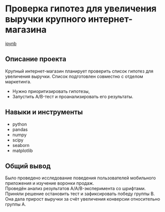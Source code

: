 # Проверка гипотез для увеличения выручки крупного интернет-магазина
[ipynb](https://github.com/stavrov44/Portfolio/blob/main/Mobile%20App%20AB%20testing/P13_Portfolio.ipynb)

## Описание проекта
Крупный интернет-магазин планирует проверить список гипотез для увеличения выручки. Список подготовлен совместно с отделом маркетинга.
- Нужно приоритизировать гипотезы,
- Запустить A/B-тест и проанализировать его результаты.
## Навыки и инструменты
- python
- pandas
- numpy
- scipy
- seaborn
- matplotlib

## Общий вывод
Было проведено исследование поведения пользователей мобильного приложения и изучение воронки продаж.  
Проведён анализ результатов A/A/B-эксперимента со шрифтами.  
Приняли решение остановить тест и зафиксировать победу группы В. Она дала прирост выручки за счёт увеличения конверсии относительно группы А. 
